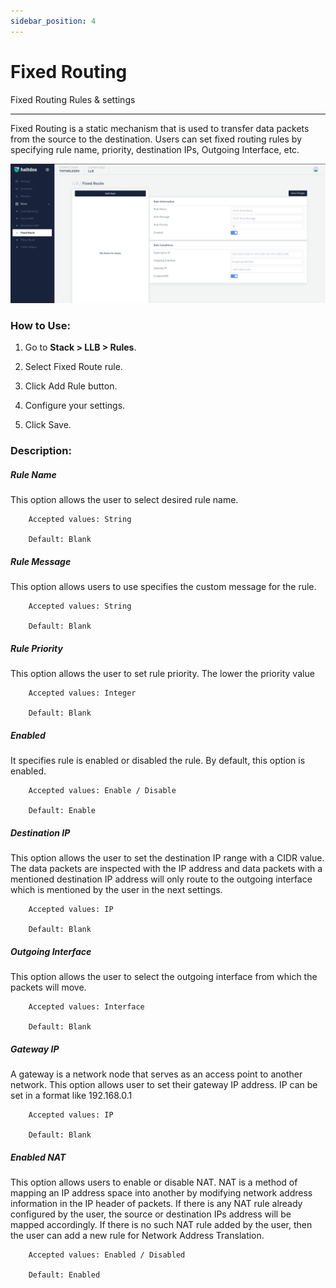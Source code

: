 ```yaml
---
sidebar_position: 4
---
```


# Fixed Routing

Fixed Routing Rules & settings

---

Fixed Routing is a static mechanism that is used to transfer data packets from the source to the destination. Users can set fixed routing rules by specifying rule name, priority, destination IPs, Outgoing Interface, etc.

![fixed_routing](/img/llb/v7/docs/fixedroute.png)

### **How to Use:**

1. Go to **Stack > LLB > Rules**.

2. Select Fixed Route rule.

3. Click Add Rule button.

4. Configure your settings.

5. Click Save.

### **Description:**

##### **Rule Name**

This option allows the user to select desired rule name.

```
    Accepted values: String

    Default: Blank 
```


##### **Rule Message**

This option allows users to use specifies the custom message for the rule.

```
    Accepted values: String

    Default: Blank 
```


##### **Rule Priority**

This option allows the user to set rule priority. The lower the priority value 

```
    Accepted values: Integer

    Default: Blank 
```


##### **Enabled**

It specifies rule is enabled or disabled the rule. By default, this option is enabled.

```
    Accepted values: Enable / Disable

    Default: Enable 
```


##### **Destination IP**

This option allows the user to set the destination IP range with a CIDR value. The data packets are inspected with the IP address and data packets with a mentioned destination IP address will only route to the outgoing interface which is mentioned by the user in the next settings.

```
    Accepted values: IP

    Default: Blank 
```


##### **Outgoing Interface**

This option allows the user to select the outgoing interface from which the packets will move.

```
    Accepted values: Interface

    Default: Blank 
```


##### **Gateway IP**

A gateway is a network node that serves as an access point to another network. This option allows user to set their gateway IP address. IP can be set in a format like 192.168.0.1

```
    Accepted values: IP

    Default: Blank 
```


##### **Enabled NAT**

This option allows users to enable or disable NAT. NAT is a method of mapping an IP address space into another by modifying network address information in the IP header of packets. If there is any NAT rule already configured by the user, the source or destination IPs address will be mapped accordingly. If there is no such NAT rule added by the user, then the user can add a new rule for Network Address Translation.

```
    Accepted values: Enabled / Disabled

    Default: Enabled 
```


